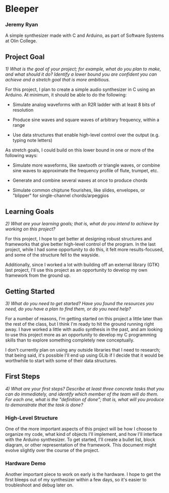 # Bleeper
### Jeremy Ryan

A simple synthesizer made with C and Arduino, as part of Software Systems at Olin College.

## Project Goal

*1) What is the goal of your project; for example, what do you plan to make, and what should it do?  Identify a lower bound you are confident you can achieve and a stretch goal that is more ambitious.*

For this project, I plan to create a simple audio synthesizer in C using an Arduino. At minimum, it should be able to do the following:

- Simulate analog waveforms with an R2R ladder with at least 8 bits of resolution

- Produce sine waves and square waves of arbitrary frequency, within a range

- Use data structures that enable high-level control over the output (e.g. typing note letters)

As stretch goals, I could build on this lower bound in one or more of the following ways:

- Simulate more waveforms, like sawtooth or triangle waves, or combine sine waves to approximate the frequency profile of flute, trumpet, etc.

- Generate and combine several waves at once to produce chords

- Simulate common chiptune flourishes, like slides, envelopes, or "blipper" for single-channel chords/arpeggios

## Learning Goals

*2) What are your learning goals; that is, what do you intend to achieve by working on this project?*

For this project, I hope to get better at designing robust structures and frameworks that give better high-level control of the program. In the last project, while I had some opportunity to do this, it felt more results-focused, and some of the structure fell to the wayside.

Additionally, since I worked a lot with building off an external library (GTK) last project, I'll use this project as an opportunity to develop my own framework from the ground up.

## Getting Started

*3) What do you need to get started?  Have you found the resources you need, do you have a plan to find them, or do you need help?*

For a number of reasons, I'm getting started on this project a little later than the rest of the class, but I think I'm ready to hit the ground running right away. I have worked a little with audio synthesis in the past, and am looking to use this project more as an opportunity to develop my C programming skills than to explore something completely new conceptually.

I don't currently plan on using any outside libraries that I need to research; that being said, it's possible I'll end up using GLib if I decide that it would be worthwhile to start with some of their data structures.

## First Steps

*4) What are your first steps?  Describe at least three concrete tasks that you can do immediately, and identify which member of the team will do them.  For each one, what is the "definition of done"; that is, what will you produce to demonstrate that the task is done?*

### High-Level Structure

One of the more important aspects of this project will be how I choose to organize my code, what kind of objects I'll implement, and how I'll interface with the Arduino synthesizer. To get started, I'll create a bullet list, block diagram, or other representation of the framework. This document might evolve slightly over the course of the project.

### Hardware Demo

Another important piece to work on early is the hardware. I hope to get the first bleeps out of my synthesizer within a few days, so it's easier to troubleshoot and debug later on.
